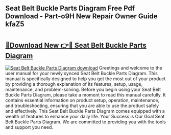 ## Seat Belt Buckle Parts Diagram Free Pdf Download - Part-o9H New Repair Owner Guide kfaZ5

# <h2><a href="http://dfsqoep.blite.top/?on=Seat+Belt+Buckle+Parts+Diagram">🔗Download New 👉🔴 Seat Belt Buckle Parts Diagram</a></h2>

[![Seat Belt Buckle Parts Diagram download](https://i.imgur.com/lujVjoI.png)](http://dfsqoep.blite.top/?on=Seat+Belt+Buckle+Parts+Diagram)
Greetings and welcome to the user manual for your newly synced Seat Belt Buckle Parts Diagram. This manual is specifically designed to help you get the most out of your product by providing a thorough explanation of its features, setup, usage, maintenance, and problem-solving. Before you begin using your Seat Belt Buckle Parts Diagram, please take a moment to read this manual carefully. It contains essential information on product setup, operation, maintenance, and troubleshooting, ensuring that you are able to use the product safely and effectively. This Seat Belt Buckle Parts Diagram comes equipped with a wealth of features to enhance your daily life. Your Success is Our Goal Seat Belt Buckle Parts Diagram. We are committed to providing you with the tools and support you need.
